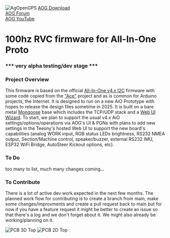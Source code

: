 ![AgOpenGPS](https://github.com/chriskinal/AiO_GUI/blob/main/media/agopengps%20name%20logo.png)
[AOG Download](https://github.com/agopengps-official/AgOpenGPS/releases)<br>
[AOG Forum](https://discourse.agopengps.com/)<br>
[AOG YouTube](https://youtube.com/@AgOpenGPS)

# 100hz RVC firmware for All-In-One Proto
### *** very alpha testing/dev stage ***

### Project Overview
This firmware is based on the official [All-In-One v4.x I2C](https://github.com/AgOpenGPS-Official/Firmware_Teensy_AiO-v4_I2C) firmware with some code copied from the ["Ace"](https://github.com/farmerbriantee/Ace) project and as is common for Arduino projects, the Internet. It is designed to run on a new AiO Prototype with hopes to release the design files sometime in 2025. It is built on a bare metal [Mongoose](https://mongoose.ws/documentation) base which includes the TCP/UDP stack and a [Web UI Wizard](https://mongoose.ws/wizard/#/). To start, we plan to support the usual v4.x AiO settings/options/operations via AOG's UI & PGNs with plans to add new settings in the Teesny's hosted Web UI to support the new board's capabilities (analog WORK input, RGB status LEDs brightness, RS232 NMEA output, Section/Machine control, speaker/buzzer, external RS232 IMU, ESP32 WiFi Bridge, AutoSteer Kickout options, etc).

### To Do

too many to list, much many changes coming...

### To Contribute
There is a lot of active dev work expected in the next few months. The planned work flow for contributing is to create a branch from main, make some changes/improvments and create a pull request back to main but for now if you have a feature request it might be better to create an issue so that there's a log and we don't forget about it. We might also already be working/planning on it.

![PCB 3D Top](https://github.com/chriskinal/AiO_GUI/blob/main/media/top%203d.png)
![PCB 2D Top](https://github.com/chriskinal/AiO_GUI/blob/main/media/top%202d.png)

